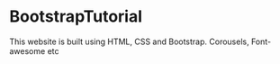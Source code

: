 # BootstrapTutorial

This website is built using HTML, CSS and Bootstrap.
Corousels, Font-awesome etc
